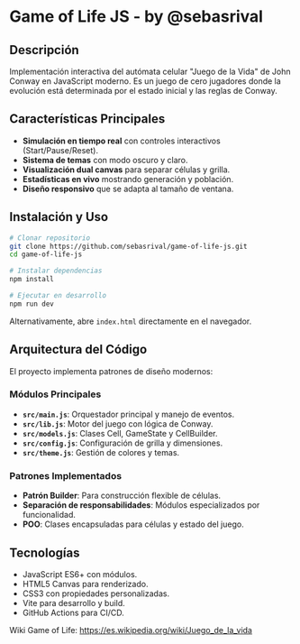 # Game of Life JS - by @sebasrival

## Descripción
Implementación interactiva del autómata celular "Juego de la Vida" de John Conway en JavaScript moderno. Es un juego de cero jugadores donde la evolución está determinada por el estado inicial y las reglas de Conway.

## Características Principales
- **Simulación en tiempo real** con controles interactivos (Start/Pause/Reset).
- **Sistema de temas** con modo oscuro y claro.
- **Visualización dual canvas** para separar células y grilla.
- **Estadísticas en vivo** mostrando generación y población.
- **Diseño responsivo** que se adapta al tamaño de ventana.

## Instalación y Uso
```bash
# Clonar repositorio
git clone https://github.com/sebasrival/game-of-life-js.git
cd game-of-life-js

# Instalar dependencias
npm install

# Ejecutar en desarrollo
npm run dev
```

Alternativamente, abre `index.html` directamente en el navegador.

## Arquitectura del Código
El proyecto implementa patrones de diseño modernos:

### Módulos Principales
- **`src/main.js`**: Orquestador principal y manejo de eventos.
- **`src/lib.js`**: Motor del juego con lógica de Conway.
- **`src/models.js`**: Clases Cell, GameState y CellBuilder.
- **`src/config.js`**: Configuración de grilla y dimensiones.
- **`src/theme.js`**: Gestión de colores y temas.

### Patrones Implementados
- **Patrón Builder**: Para construcción flexible de células.
- **Separación de responsabilidades**: Módulos especializados por funcionalidad.
- **POO**: Clases encapsuladas para células y estado del juego.

## Tecnologías
- JavaScript ES6+ con módulos.
- HTML5 Canvas para renderizado.
- CSS3 con propiedades personalizadas.
- Vite para desarrollo y build.
- GitHub Actions para CI/CD.

Wiki Game of Life: https://es.wikipedia.org/wiki/Juego_de_la_vida
